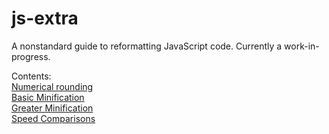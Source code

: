 # js-extra
A nonstandard guide to reformatting JavaScript code.
Currently a work-in-progress.  
  
Contents:  
[Numerical rounding](https://github.com/00Fjongl/js-extra/blob/0/Debugging/num.md)  
[Basic Minification](https://github.com/00Fjongl/js-extra/blob/0/Minification/basic.md)  
[Greater Minification](https://github.com/00Fjongl/js-extra/blob/0/Minification/mini.md)  
[Speed Comparisons](https://github.com/00Fjongl/js-extra/blob/0/Optimization/speed.md)

